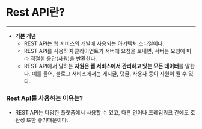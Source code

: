 # Rest API란?

---

- **기본 개념**
    - REST API는 웹 서비스의 개발에 사용되는 아키텍처 스타일이다.
    - REST API를 사용하여 클라이언트가 서버에 요청을 보내면, 서버는 요청에 따라 적절한 응답(자원)을 반환한다.
    - REST API에서 말하는 **자원은 웹 서비스에서 관리하고 있는 모든 데이터**를 말한다. 예를 들어, 블로그 서비스에서는 게시글, 댓글, 사용자 등이 자원이 될 수 있다.

### Rest ApI를 사용하는 이유는?

- REST API는 다양한 플랫폼에서 사용할 수 있고, 다른 언어나 프레임워크 간에도 호환성 또한 좋기때문이다.